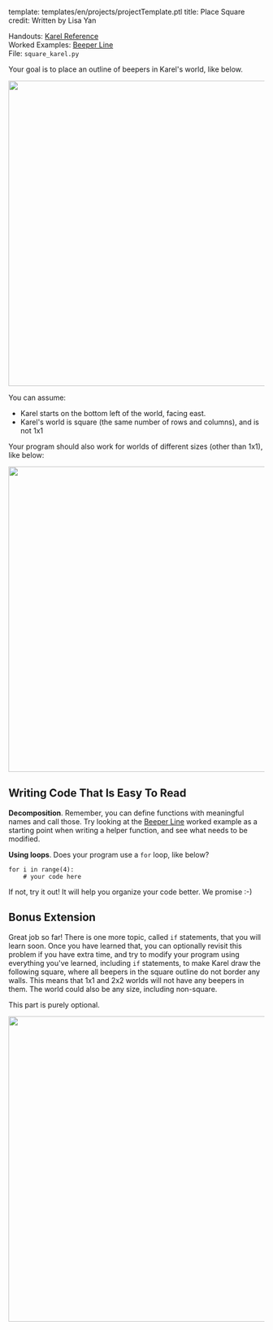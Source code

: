 template: templates/en/projects/projectTemplate.ptl
title: Place Square
credit: Written by Lisa Yan

Handouts: [Karel Reference](https://compedu.stanford.edu/karel-reader/docs/python/en/reference.html)<br/>
Worked Examples: [Beeper Line]({{pathToRoot}}en/projects/beeperLine/index.html)<br/>
File: `square_karel.py`

Your goal is to place an outline of beepers in Karel's world, like below.

<center>
	<img style="width:600px"  src="{{pathToRoot}}img/projects/placeSquare/world1.png">	
</center>

You can assume:

* Karel starts on the bottom left of the world, facing east.
* Karel's world is square (the same number of rows and columns), and is not 1x1

Your program should also work for worlds of different sizes (other than 1x1), like below:

<center>
	<img style="width:600px"  src="{{pathToRoot}}img/projects/placeSquare/world2.png">	
</center>

## Writing Code That Is Easy To Read

**Decomposition**. Remember, you can define functions with meaningful names and call those. Try looking at the [Beeper Line]({{pathToRoot}}en/projects/beeperLine/index.html) worked example as a starting point when writing a helper function, and see what needs to be modified.

**Using loops**. Does your program use a `for` loop, like below?

```
for i in range(4):
    # your code here
```

If not, try it out! It will help you organize your code better. We promise :-)

## Bonus Extension

Great job so far!  There is one more topic, called `if` statements, that you will learn soon.  Once you have learned that, you can optionally revisit this problem if you have extra time, and try to modify your program using everything you've learned, including `if` statements, to make Karel draw the following square, where all beepers in the square outline do not border any walls. This means that 1x1 and 2x2 worlds will not have any beepers in them.  The world could also be any size, including non-square.

This part is purely optional.

<center>
	<img style="width:600px"  src="{{pathToRoot}}img/projects/placeSquare/bonus.png">	
</center>


